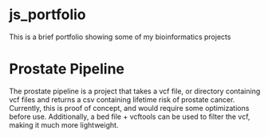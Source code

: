 # js_portfolio

This is a brief portfolio showing some of my bioinformatics projects

# Prostate Pipeline

The prostate pipeline is a project that takes a vcf file, or directory containing vcf files and returns a csv containing lifetime risk of prostate cancer. 
Currently, this is proof of concept, and would require some optimizations before use. Additionally, a bed file + vcftools can be used to filter the vcf, making it much more lightweight.
